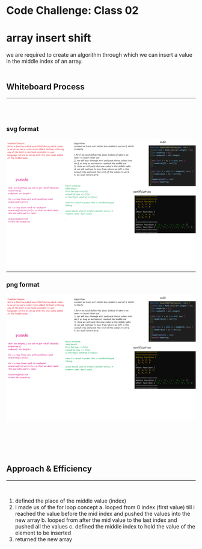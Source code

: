 # Code Challenge: Class 02
# array insert shift
<!-- Description of the challenge -->
we are required to create an algorithm through which we can insert a value in the middle index of an array.
<br/>
<br/>


## Whiteboard Process
---

<br/>
<br/>

### svg format

![svg format](../images/insertShift.svg)


---

### png format 
![png format ](../images/insertShiftpng.png)




<br/>
<br/>
<br/>
<br/>


## Approach & Efficiency
---
<br/>


1. defined the place of the middle value (index)
2. I made us of the for loop concept
   a. looped from 0 index (first value) till i reached the value before the mid index and pushed the values into the new array
   b. looped from after the mid value to the last index  and pushed all the values
   c. defined the middle index to hold the value of the element to be inserted
3. returned the new array 